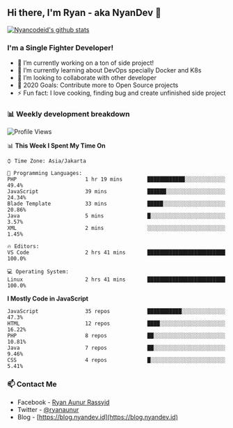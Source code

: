 ## Hi there, I'm Ryan - aka NyanDev 👋

[![Nyancodeid's github stats](https://github-readme-stats.vercel.app/api?username=nyancodeid)](https://github.com/nyancodeid/nyancodeid)

### I'm a Single Fighter Developer!
- 🔭 I’m currently working on a ton of side project!
- 🌱 I’m currently learning about DevOps specially Docker and K8s
- 👯 I’m looking to collaborate with other developer
- 🥅 2020 Goals: Contribute more to Open Source projects
- ⚡ Fun fact: I love cooking, finding bug and create unfinished side project 

### 📊 Weekly development breakdown

<!--START_SECTION:waka-->
![Profile Views](http://img.shields.io/badge/Profile%20Views-1-blue)

📊 **This Week I Spent My Time On** 

```text
⌚︎ Time Zone: Asia/Jakarta

💬 Programming Languages: 
PHP                      1 hr 19 mins        ████████████░░░░░░░░░░░░░   49.4% 
JavaScript               39 mins             ██████░░░░░░░░░░░░░░░░░░░   24.34% 
Blade Template           33 mins             █████░░░░░░░░░░░░░░░░░░░░   20.86% 
Java                     5 mins              █░░░░░░░░░░░░░░░░░░░░░░░░   3.57% 
XML                      2 mins              ░░░░░░░░░░░░░░░░░░░░░░░░░   1.45%

🔥 Editors: 
VS Code                  2 hrs 41 mins       █████████████████████████   100.0%

💻 Operating System: 
Linux                    2 hrs 41 mins       █████████████████████████   100.0%

```

**I Mostly Code in JavaScript** 

```text
JavaScript               35 repos            ███████████░░░░░░░░░░░░░░   47.3% 
HTML                     12 repos            ████░░░░░░░░░░░░░░░░░░░░░   16.22% 
PHP                      8 repos             ██░░░░░░░░░░░░░░░░░░░░░░░   10.81% 
Java                     7 repos             ██░░░░░░░░░░░░░░░░░░░░░░░   9.46% 
CSS                      4 repos             █░░░░░░░░░░░░░░░░░░░░░░░░   5.41%

```



<!--END_SECTION:waka-->

### 📫 Contact Me
- Facebook - [Ryan Aunur Rassyid](https://facebook.com/ryan.hac)
- Twitter - [@ryanaunur](https://twitter.com/ryanaunur)
- Blog - [https://blog.nyandev.id](https://blog.nyandev.id)
